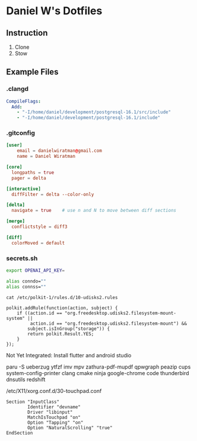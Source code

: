# Daniel W's Dotfiles

## Instruction
1. Clone
2. Stow

## Example Files

### .clangd
```yaml
CompileFlags:
  Add:
    - "-I/home/daniel/development/postgresql-16.1/src/include"
    - "-I/home/daniel/development/postgresql-16.1/include"
```

### .gitconfig
```toml
[user]
	email = danielwiratman@gmail.com
	name = Daniel Wiratman

[core]
  longpaths = true
  pager = delta

[interactive]
  diffFilter = delta --color-only

[delta]
  navigate = true    # use n and N to move between diff sections

[merge]
  conflictstyle = diff3

[diff]
  colorMoved = default
```

### secrets.sh
```bash 
export OPENAI_API_KEY=

alias conndo=""
alias connss=""
```

`cat /etc/polkit-1/rules.d/10-udisks2.rules`
```
polkit.addRule(function(action, subject) {
    if ((action.id == "org.freedesktop.udisks2.filesystem-mount-system" ||
         action.id == "org.freedesktop.udisks2.filesystem-mount") &&
        subject.isInGroup("storage")) {
        return polkit.Result.YES;
    }
});
```

Not Yet Integrated: Install flutter and android studio

paru -S ueberzug ytfzf imv mpv zathura-pdf-mupdf qpwgraph peazip cups system-config-printer clang cmake ninja google-chrome code thunderbird dnsutils redshift


/etc/X11/xorg.conf.d/30-touchpad.conf
```
Section "InputClass"
        Identifier "devname"
        Driver "libinput"
        MatchIsTouchpad "on"
        Option "Tapping" "on"
        Option "NaturalScrolling" "true"
EndSection
```
